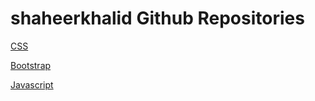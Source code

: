 # shaheerkhalid Github Repositories

[CSS](https://shaheerkhalid.github.io/CSS)


[Bootstrap](https://shaheerkhalid.github.io/Bootstrap-Pages/)


[Javascript](https://shaheerkhalid.github.io/Javascript)
